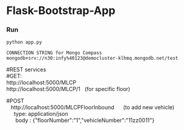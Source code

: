 # Flask-Bootstrap-App

### Run
```
python app.py
```

```
CONNECTION STRING for Mongo Compass
mongodb+srv://n30:infy%40123@democluster-klhmq.mongodb.net/test
```

#REST services
<br>
#GET:<br>
http://localhost:5000/MLCP <br>
http://localhost:5000/MLCP/1  &nbsp;&nbsp;(for specific floor) <br>
<p>
#POST<br>
&nbsp;&nbsp;&nbsp;http://localhost:5000/MLCPFloorInbound &nbsp;&nbsp;&nbsp;&nbsp; (to add new vehicle)<br>
&nbsp;&nbsp;&nbsp;&nbsp;&nbsp;type: application/json <br>
&nbsp;&nbsp;&nbsp;&nbsp;&nbsp; body : {"floorNumber":"1","vehicleNumber":"11zz0011"} <br>
